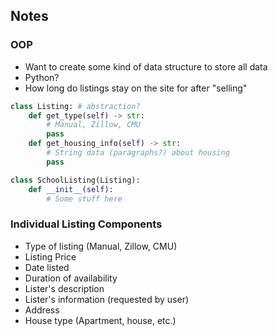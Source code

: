 ## Notes 

### OOP 
 - Want to create some kind of data structure to store all data 
 - Python? 
 - How long do listings stay on the site for after "selling"

```python
class Listing: # abstraction?
    def get_type(self) -> str: 
        # Manual, Zillow, CMU
        pass 
    def get_housing_info(self) -> str: 
        # String data (paragraphs?) about housing
        pass

class SchoolListing(Listing): 
    def __init__(self): 
        # Some stuff here
```

### Individual Listing Components
 - Type of listing (Manual, Zillow, CMU)
 - Listing Price 
 - Date listed 
 - Duration of availability
 - Lister's description
 - Lister's information (requested by user)
 - Address 
 - House type (Apartment, house, etc.)